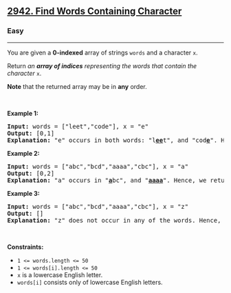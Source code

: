 <h2><a href="https://leetcode.com/problems/find-words-containing-character/">2942. Find Words Containing Character</a></h2><h3>Easy</h3><hr><div><p class="extension-adhd-reader-p"><span class="extension-adhd-reader-wrapper"><span class="extension-adhd-reader-container"><span class="extension-adhd-reader-boldify">Y</span>ou</span> <span class="extension-adhd-reader-container"><span class="extension-adhd-reader-boldify">a</span>re</span> <span class="extension-adhd-reader-container"><span class="extension-adhd-reader-boldify">g</span>iven</span> a </span><strong><span class="extension-adhd-reader-wrapper">0-indexed</span></strong><span class="extension-adhd-reader-wrapper"> <span class="extension-adhd-reader-container"><span class="extension-adhd-reader-boldify">a</span>rray</span> of <span class="extension-adhd-reader-container"><span class="extension-adhd-reader-boldify">st</span>rings</span> </span><code><span class="extension-adhd-reader-wrapper"><span class="extension-adhd-reader-container"><span class="extension-adhd-reader-boldify">w</span>ords</span></span></code><span class="extension-adhd-reader-wrapper"> <span class="extension-adhd-reader-container"><span class="extension-adhd-reader-boldify">a</span>nd</span> a <span class="extension-adhd-reader-container"><span class="extension-adhd-reader-boldify">cha</span>racter</span> </span><code>x</code>.</p>

<p class="extension-adhd-reader-p"><span class="extension-adhd-reader-wrapper"><span class="extension-adhd-reader-container"><span class="extension-adhd-reader-boldify">Re</span>turn</span> </span><em>an <strong><span class="extension-adhd-reader-wrapper"><span class="extension-adhd-reader-container"><span class="extension-adhd-reader-boldify">a</span>rray</span> of <span class="extension-adhd-reader-container"><span class="extension-adhd-reader-boldify">in</span>dices</span></span></strong><span class="extension-adhd-reader-wrapper"> <span class="extension-adhd-reader-container"><span class="extension-adhd-reader-boldify">repr</span>esenting</span> <span class="extension-adhd-reader-container"><span class="extension-adhd-reader-boldify">t</span>he</span> <span class="extension-adhd-reader-container"><span class="extension-adhd-reader-boldify">w</span>ords</span> <span class="extension-adhd-reader-container"><span class="extension-adhd-reader-boldify">t</span>hat</span> <span class="extension-adhd-reader-container"><span class="extension-adhd-reader-boldify">co</span>ntain</span> <span class="extension-adhd-reader-container"><span class="extension-adhd-reader-boldify">t</span>he</span> <span class="extension-adhd-reader-container"><span class="extension-adhd-reader-boldify">cha</span>racter</span> </span></em><code>x</code>.</p>

<p class="extension-adhd-reader-p"><strong><span class="extension-adhd-reader-wrapper"><span class="extension-adhd-reader-container"><span class="extension-adhd-reader-boldify">N</span>ote</span></span></strong><span class="extension-adhd-reader-wrapper"> <span class="extension-adhd-reader-container"><span class="extension-adhd-reader-boldify">t</span>hat</span> <span class="extension-adhd-reader-container"><span class="extension-adhd-reader-boldify">t</span>he</span> <span class="extension-adhd-reader-container"><span class="extension-adhd-reader-boldify">re</span>turned</span> <span class="extension-adhd-reader-container"><span class="extension-adhd-reader-boldify">a</span>rray</span> <span class="extension-adhd-reader-container"><span class="extension-adhd-reader-boldify">m</span>ay</span> be in </span><strong><span class="extension-adhd-reader-wrapper"><span class="extension-adhd-reader-container"><span class="extension-adhd-reader-boldify">a</span>ny</span></span></strong><span class="extension-adhd-reader-wrapper"> <span class="extension-adhd-reader-container"><span class="extension-adhd-reader-boldify">or</span>der.</span></span></p>

<p class="extension-adhd-reader-p">&nbsp;</p>
<p class="extension-adhd-reader-p"><strong class="example"><span class="extension-adhd-reader-wrapper"><span class="extension-adhd-reader-container"><span class="extension-adhd-reader-boldify">Ex</span>ample</span> 1:</span></strong></p>

<pre><strong>Input:</strong> words = ["leet","code"], x = "e"
<strong>Output:</strong> [0,1]
<strong>Explanation:</strong> "e" occurs in both words: "l<strong><u>ee</u></strong>t", and "cod<u><strong>e</strong></u>". Hence, we return indices 0 and 1.
</pre>

<p class="extension-adhd-reader-p"><strong class="example"><span class="extension-adhd-reader-wrapper"><span class="extension-adhd-reader-container"><span class="extension-adhd-reader-boldify">Ex</span>ample</span> 2:</span></strong></p>

<pre><strong>Input:</strong> words = ["abc","bcd","aaaa","cbc"], x = "a"
<strong>Output:</strong> [0,2]
<strong>Explanation:</strong> "a" occurs in "<strong><u>a</u></strong>bc", and "<u><strong>aaaa</strong></u>". Hence, we return indices 0 and 2.
</pre>

<p class="extension-adhd-reader-p"><strong class="example"><span class="extension-adhd-reader-wrapper"><span class="extension-adhd-reader-container"><span class="extension-adhd-reader-boldify">Ex</span>ample</span> 3:</span></strong></p>

<pre><strong>Input:</strong> words = ["abc","bcd","aaaa","cbc"], x = "z"
<strong>Output:</strong> []
<strong>Explanation:</strong> "z" does not occur in any of the words. Hence, we return an empty array.
</pre>

<p class="extension-adhd-reader-p">&nbsp;</p>
<p class="extension-adhd-reader-p"><strong><span class="extension-adhd-reader-wrapper"><span class="extension-adhd-reader-container"><span class="extension-adhd-reader-boldify">Cons</span>traints:</span></span></strong></p>

<ul>
	<li><code>1 &lt;= words.length &lt;= 50</code></li>
	<li><code>1 &lt;= words[i].length &lt;= 50</code></li>
	<li><code>x</code> is a lowercase English letter.</li>
	<li><code>words[i]</code> consists only of lowercase English letters.</li>
</ul>
</div>